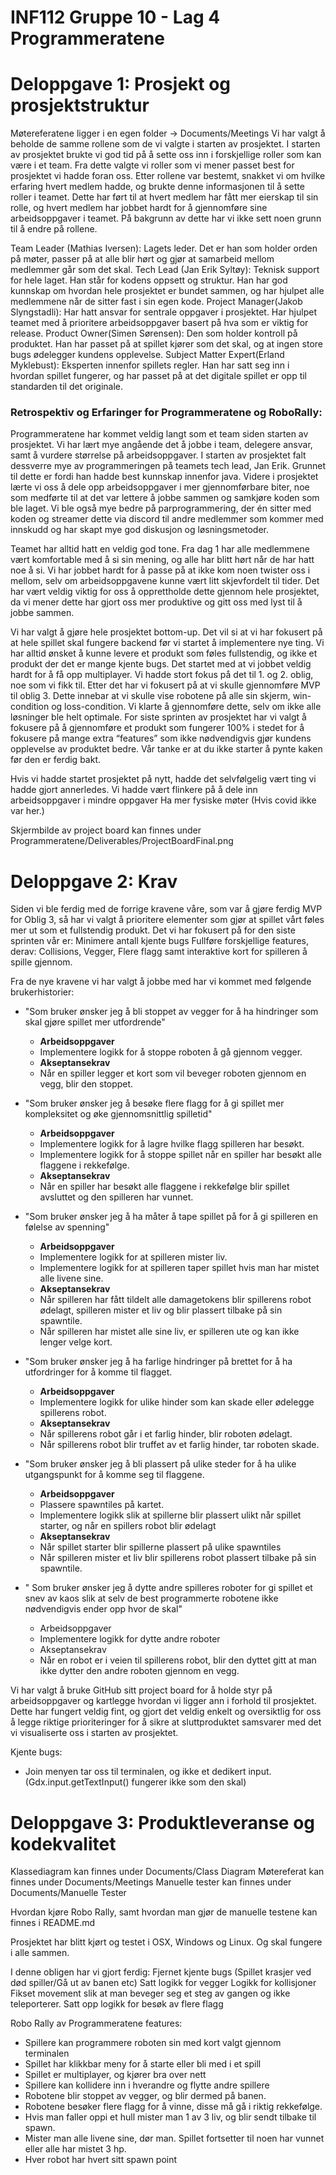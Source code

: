 # INF112 Gruppe 10 - Lag 4 Programmeratene
# Deloppgave 1: Prosjekt og prosjektstruktur

Møtereferatene ligger i en egen folder -> Documents/Meetings
Vi har valgt å beholde de samme rollene som de vi valgte i starten av prosjektet. I starten av prosjektet brukte vi god tid på å sette oss inn i forskjellige roller som kan være i et team. Fra dette valgte vi roller som vi mener passet best for prosjektet vi hadde foran oss. Etter rollene var bestemt, snakket vi om hvilke erfaring hvert medlem hadde, og brukte denne informasjonen til å sette roller i teamet. Dette har ført til at hvert medlem har fått mer eierskap til sin rolle, og hvert medlem har jobbet hardt for å gjennomføre sine arbeidsoppgaver i teamet. På bakgrunn av dette har vi ikke sett noen grunn til å endre på rollene.

Team Leader (Mathias Iversen): Lagets leder. Det er han som holder orden på møter, passer på at alle blir hørt og gjør at samarbeid mellom medlemmer går som det skal.
Tech Lead (Jan Erik Syltøy): Teknisk support for hele laget. Han står for kodens oppsett og struktur. Han har god kunnskap om hvordan hele prosjektet er bundet sammen, og har hjulpet alle medlemmene når de sitter fast i sin egen kode.
Project Manager(Jakob Slyngstadli): Har hatt ansvar for sentrale oppgaver i prosjektet. Har hjulpet teamet med å prioritere arbeidsoppgaver basert på hva som er viktig for release.
Product Owner(Simen Sørensen): Den som holder kontroll på produktet. Han har passet på at spillet kjører som det skal, og at ingen store bugs ødelegger kundens opplevelse.
Subject Matter Expert(Erland Myklebust): Eksperten innenfor spillets regler. Han har satt seg inn i hvordan spillet fungerer, og har passet på at det digitale spillet er opp til standarden til det originale.

### Retrospektiv og Erfaringer for Programmeratene og RoboRally:

Programmeratene har kommet veldig langt som et team siden starten av prosjektet. Vi har lært mye angående det å jobbe i team, delegere ansvar, samt å vurdere størrelse på arbeidsoppgaver. I starten av prosjektet falt dessverre mye av programmeringen på teamets tech lead, Jan Erik. Grunnet til dette er fordi han hadde best kunnskap innenfor java. Videre i prosjektet lærte vi oss å dele opp arbeidsoppgaver i mer gjennomførbare biter, noe som medførte til at det var lettere å jobbe sammen og samkjøre koden som ble laget. Vi ble også  mye bedre på parprogrammering, der én sitter med koden og streamer dette via discord til andre medlemmer som kommer med innskudd og har skapt mye god diskusjon og løsningsmetoder.

Teamet har alltid hatt en veldig god tone. Fra dag 1 har alle medlemmene vært komfortable med å si sin mening, og alle har blitt hørt når de har hatt noe å si. Vi har jobbet hardt for å passe på at ikke kom noen twister oss i mellom, selv om arbeidsoppgavene kunne vært litt skjevfordelt til tider. Det har vært veldig viktig for oss å opprettholde dette gjennom hele prosjektet, da vi mener dette har gjort oss mer produktive og gitt oss med lyst til å jobbe sammen.

Vi har valgt å gjøre hele prosjektet bottom-up. Det vil si at vi har fokusert på at hele spillet skal fungere backend før vi startet å implementere nye ting. Vi har alltid ønsket å kunne levere et produkt som føles fullstendig, og ikke et produkt der det er mange kjente bugs. Det startet med at vi jobbet veldig hardt for å få opp multiplayer. Vi hadde stort fokus på det til 1. og 2. oblig, noe som vi fikk til. Etter det har vi fokusert på at vi skulle gjennomføre MVP til oblig 3. Dette innebar at vi skulle vise robotene på alle sin skjerm, win-condition og loss-condition. Vi klarte å gjennomføre dette, selv om ikke alle løsninger ble helt optimale. For siste sprinten av prosjektet har vi valgt å fokusere på å gjennomføre et produkt som fungerer 100% i stedet for å fokusere på mange extra “features” som ikke nødvendigvis gjør kundens opplevelse av produktet bedre. Vår tanke er at du ikke starter å pynte kaken før den er ferdig bakt.

Hvis vi hadde startet prosjektet på nytt, hadde det selvfølgelig vært ting vi hadde gjort annerledes.
Vi hadde vært flinkere på å dele inn arbeidsoppgaver i mindre oppgaver
Ha mer fysiske møter (Hvis covid ikke var her.)

Skjermbilde av project board kan finnes under Programmeratene/Deliverables/ProjectBoardFinal.png

# Deloppgave 2: Krav
Siden vi ble ferdig med de forrige kravene våre, som var å gjøre ferdig MVP for Oblig 3, så har vi valgt å prioritere elementer som gjør at spillet vårt føles mer ut som et fullstendig produkt. Det vi har fokusert på for den siste sprinten vår er:
Minimere antall kjente bugs
Fullføre forskjellige features, derav: Collisions, Vegger, Flere flagg samt interaktive kort for spilleren å spille gjennom.

Fra de nye kravene vi har valgt å jobbe med har vi kommet med følgende brukerhistorier:

- "Som bruker ønsker jeg å bli stoppet av vegger for å ha hindringer som skal gjøre spillet mer utfordrende"
    - **Arbeidsoppgaver**
    - Implementere logikk for å stoppe roboten å gå gjennom vegger.
    - **Akseptansekrav**
    - Når en spiller legger et kort som vil beveger roboten gjennom en vegg, blir den stoppet.

- "Som bruker ønsker jeg å besøke flere flagg for å gi spillet mer kompleksitet og øke gjennomsnittlig spilletid"
    - **Arbeidsoppgaver**
    - Implementere logikk for å lagre hvilke flagg spilleren har besøkt.
    - Implementere logikk for å stoppe spillet når en spiller har besøkt alle flaggene i rekkefølge.
    -  **Akseptansekrav**
    - Når en spiller har besøkt alle flaggene i rekkefølge blir spillet avsluttet og den spilleren har vunnet.

- "Som bruker ønsker jeg å ha måter å tape spillet på for å gi spilleren en følelse av spenning"
    - **Arbeidsoppgaver**
    - Implementere logikk for at spilleren mister liv.
    - Implementere logikk for at spilleren taper spillet hvis man har mistet alle livene sine.
    - **Akseptansekrav**
    - Når spilleren har fått tildelt alle damagetokens blir spillerens robot ødelagt, spilleren mister et liv og blir plassert tilbake på sin spawntile.
    - Når spilleren har mistet alle sine liv, er spilleren ute og kan ikke lenger velge kort.

- "Som bruker ønsker jeg å ha farlige hindringer på brettet for å ha utfordringer for å komme til flagget.
    - **Arbeidsoppgaver**
    - Implementere logikk for ulike hinder som kan skade eller ødelegge spillerens robot.
    -  **Akseptansekrav**
    - Når spillerens robot går i et farlig hinder, blir roboten ødelagt.
    - Når spillerens robot blir truffet av et farlig hinder, tar roboten skade.

- "Som bruker ønsker jeg å bli plassert på ulike steder for å ha ulike utgangspunkt for å komme seg til flaggene.
    -  **Arbeidsoppgaver**
    - Plassere spawntiles på kartet.
    - Implementere logikk slik at spillerne blir plassert ulikt når spillet starter, og når en spillers robot blir ødelagt
    -  **Akseptansekrav**
    - Når spillet starter blir spillerne plassert på ulike spawntiles
    - Når spilleren mister et liv blir spillerens robot plassert tilbake på sin spawntile.

- " Som bruker ønsker jeg å dytte andre spilleres roboter for gi spillet et snev av kaos slik at selv de best programmerte robotene ikke nødvendigvis ender opp hvor de skal"
    - Arbeidsoppgaver
    - Implementere logikk for dytte andre roboter
    -  Akseptansekrav
    - Når en robot er i veien til spillerens robot,  blir den dyttet gitt at man ikke dytter den andre roboten gjennom en vegg.

Vi har valgt å bruke GitHub sitt project board for å holde styr på arbeidsoppgaver og kartlegge hvordan vi ligger ann i forhold til prosjektet. Dette har fungert veldig fint, og gjort det veldig enkelt og oversiktlig for oss å legge riktige prioriteringer for å sikre at sluttproduktet samsvarer med det vi visualiserte oss i starten av prosjektet.

Kjente bugs:
- Join menyen tar oss til terminalen, og ikke et dedikert input. (Gdx.input.getTextInput() fungerer ikke som den skal)

# Deloppgave 3: Produktleveranse og kodekvalitet

Klassediagram kan finnes under Documents/Class Diagram
Møtereferat kan finnes under Documents/Meetings
Manuelle tester kan finnes under Documents/Manuelle Tester

Hvordan kjøre Robo Rally, samt hvordan man gjør de manuelle testene kan finnes i README.md

Prosjektet har blitt kjørt og testet i OSX, Windows og Linux. Og skal fungere i alle sammen.

I denne obligen har vi gjort ferdig:
Fjernet kjente bugs (Spillet krasjer ved død spiller/Gå ut av banen etc)
Satt logikk for vegger
Logikk for kollisjoner
Fikset movement slik at man beveger seg et steg av gangen og ikke teleporterer.
Satt opp logikk for besøk av flere flagg

Robo Rally av Programmeratene features:
- Spillere kan programmere roboten sin med kort valgt gjennom terminalen
- Spillet har klikkbar meny for å starte eller bli med i et spill
- Spillet er multiplayer, og kjører bra over nett
- Spillere kan kollidere inn i hverandre og flytte andre spillere
- Robotene blir stoppet av vegger, og blir dermed på banen.
- Robotene besøker flere flagg for å vinne, disse må gå i riktig rekkefølge.
- Hvis man faller oppi et hull mister man 1 av 3 liv, og blir sendt tilbake til spawn.
- Mister man alle livene sine, dør man. Spillet fortsetter til noen har vunnet eller alle har mistet 3 hp.
- Hver robot har hvert sitt spawn point
